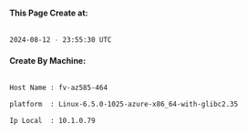 
   
#### This Page Create at:

```bash

2024-08-12 - 23:55:30 UTC

```

#### Create By Machine:

```bash

Host Name : fv-az585-464

platform  : Linux-6.5.0-1025-azure-x86_64-with-glibc2.35

Ip Local  : 10.1.0.79

```

